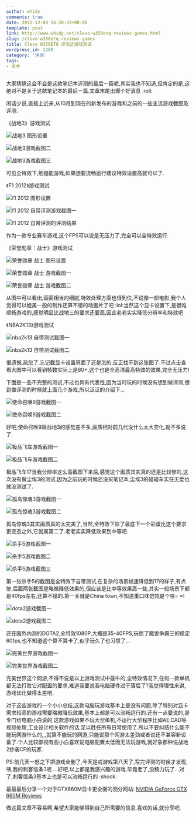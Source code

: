 ```yaml
---
author: whidy
comments: true
date: 2012-12-04 14:50:43+00:00
template: post
link: http://www.whidy.net/clevo-w350etq-reviews-games.html
slug: /clevo-w350etq-reviews-games
title: Clevo W350ETQ 评测之游戏测试
wordpress_id: 1280
category: '评测'
tags:
- 技术
---
```


大家猜猜这会不会是这款笔记本评测的最后一篇呢,其实我也不知道,但肯定的是,这绝对不是关于这款笔记本的最后一篇.文章末尾出爆个好消息 :roll:

闲话少说,直接上近来,从10月到现在的新发布的游戏和之前的一些主流游戏截图及评测.

《战地3》游戏测试

![战地3 图形设置](https://www.whidy.net/wp-content/uploads/2012/12/bf3-settings-400x225.jpg)

<!-- more -->

![战地3游戏截图二](https://www.whidy.net/wp-content/uploads/2012/12/bf3-playing2-400x225.jpg)

![战地3游戏截图三](https://www.whidy.net/wp-content/uploads/2012/12/bf3-playing3-400x225.jpg)

可见全特效下,勉强能游戏,如果想要流畅运行建议特效设置高就可以了.

《F1 2012》游戏测试

![f1 2012 图形设置](https://www.whidy.net/wp-content/uploads/2012/12/f1-2012-settings-400x225.jpg)

![f1 2012 自带评测游戏截图一](https://www.whidy.net/wp-content/uploads/2012/12/f1-2012-playing-400x225.jpg)

![f1 2012 自带评测的评测结果](https://www.whidy.net/wp-content/uploads/2012/12/f1-2012-result-400x225.jpg)

作为一款专业赛车游戏,这个FPS可以说是无压力了,完全可以全特效运行.

《荣誉勋章：战士》游戏测试

![荣誉勋章 战士 图形设置](https://www.whidy.net/wp-content/uploads/2012/12/MOH-settings-400x225.jpg)

![荣誉勋章 战士 游戏截图一](https://www.whidy.net/wp-content/uploads/2012/12/moh-playing-400x225.jpg)

![荣誉勋章 战士 游戏截图二](https://www.whidy.net/wp-content/uploads/2012/12/moh-playing2-400x225.jpg)

从图中可以看出,画面相当的细腻,特效处理方面也很到位,不说像一部电影,我个人觉得可以媲美一般的制作还算不错的动画片了吧 :lol:当然这个显卡设置下,是很难顺畅游戏的,感觉明显比战地三的要求还要高,因此老老实实降低分辨率和特效吧

《NBA2K13》游戏测试

![nba2k13 自带测试截图一](https://www.whidy.net/wp-content/uploads/2012/12/nba2k13-test1-400x225.jpg)

![nba2k13 自带测试截图二](https://www.whidy.net/wp-content/uploads/2012/12/nba2k13-test2-400x225.jpg)

很遗憾,疏忽了,忘记截显卡设置界面了还是怎的,反正找不到这张图了.不过点击查看大图中可以看到帧数实际上是80+,这个也是全高清最高特效的效果,完全无压力!

下面是一些不完整的测试,不过也具有代表性,因为当时玩的时候没有想到做评测,想到做评测的时候就上面几个游戏,所以泛泛的介绍下...

![使命召唤9游戏截图一](https://www.whidy.net/wp-content/uploads/2012/12/cod91-400x225.jpg)

![使命召唤9游戏截图二](https://www.whidy.net/wp-content/uploads/2012/12/cod9-400x225.jpg)

好吧,使命召唤9跟战地3的感觉差不多,画质相对前几代没什么太大变化,就不多说了.

![极品飞车游戏截图一](https://www.whidy.net/wp-content/uploads/2012/12/nfs1-400x225.jpg)

![极品飞车游戏截图二](https://www.whidy.net/wp-content/uploads/2012/12/nfs2-400x225.jpg)

极品飞车17当我分辨率这么高截图下来后,感觉这个画质其实真的还是比较惨的,这次没有做尘埃3的测试,因为之前玩的时候还没买笔记本,尘埃3的碰碰车实在无爱也就没测试了.

![孤岛惊魂3游戏截图一](https://www.whidy.net/wp-content/uploads/2012/12/farcry3-400x225.jpg)

![孤岛惊魂3游戏截图二](https://www.whidy.net/wp-content/uploads/2012/12/farcry31-400x225.jpg)

孤岛惊魂3其实画质真的太完美了,当然,全特效下除了最底下一个彩蛋比这个要求更变态之外,它就属第二了.老老实实降低效果到中等吧.

![杀手5游戏截图一](https://www.whidy.net/wp-content/uploads/2012/12/ss5-400x225.jpg)

![杀手5游戏截图二](https://www.whidy.net/wp-content/uploads/2012/12/ss51-400x225.jpg)

![杀手5游戏截图三](https://www.whidy.net/wp-content/uploads/2012/12/ss52-400x225.jpg)

第一张杀手5的截图是全特效下自带测试,在复杂的场景帧速降低到17的样子,有点惨,后面两张截图是略微降低效果的,但应该是比中等效果高一些,其实一般场景下都是40fps左右,还算不错的.第一关就是China town,不知道重口味馄饨是个啥= =!

![dota2游戏截图一](https://www.whidy.net/wp-content/uploads/2012/12/dota2-400x225.jpg)

![dota2游戏截图二](https://www.whidy.net/wp-content/uploads/2012/12/dota21-400x225.jpg)

还在国外内测的DOTA2,全特效1080P,大概是35-40FPS,玩惯了魔兽争霸三的稳定60fps,也不知道这个算不算卡了,似乎玩久了也习惯了...

![完美世界游戏截图一](https://www.whidy.net/wp-content/uploads/2012/12/wm-400x225.jpg)

![完美世界游戏截图二](https://www.whidy.net/wp-content/uploads/2012/12/wm2-400x224.jpg)

完美世界这个网游,不得不说是以上游戏测试中最牛的,全特效情况下,任何一款单机都无法打败它对配置的要求,难道我要说我电脑硬件过于落后了?我觉得理性来讲,游戏优化做得太差吧.

对于这些游戏的一个小小总结,这款电脑玩游戏基本上是没有问题,除了特别对显卡需求较高的游戏需要略微降低效果,基本上都是可以流畅运行的.还有一点要说的,是专门给电脑小白说的,这款游戏如果不玩大型单机,不运行大型程序比如AE,CAD等视频处理,工业设计相关软件的话,足以胜任所有日常使用了.所以不要纠结什么能不能玩网游什么的,,,就算不能玩的网游,只能说那个网游太差劲或者说还不兼容新设备了.个人比较鄙视有些小白喜欢说电脑配置太低而无法玩游戏,就好象那种说战地2抄袭CF的玩家.

PS:前几天一怒之下把游戏全删了,今天是戒游戏第八天了,写完评测的时候才发现,咦,我的刺客信条3呢....好吧,以上都是我感兴趣的游戏,毕竟老了,没精力玩了...对了,刺客信条3基本上也是可以流畅运行的 :shock:

最最最后分享一个对于GTX660M显卡更全面的测分网站:
[NVIDIA GeForce GTX 660M Reviews](http://www.notebookcheck.net/NVIDIA-GeForce-GTX-660M.71859.0.html)

做这篇文章不容易啊,希望大家能够得到自己所需要的信息.喜欢的话,就分享吧.

